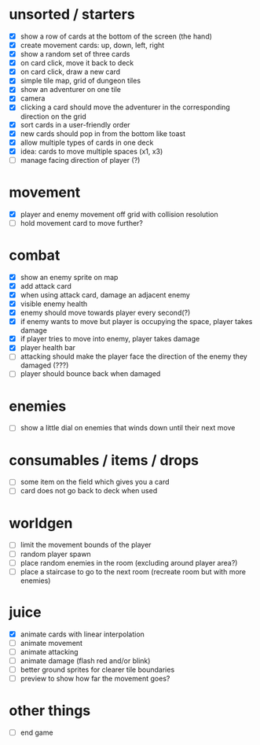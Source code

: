 # unsorted / starters

- [x] show a row of cards at the bottom of the screen (the hand)
- [x] create movement cards: up, down, left, right
- [x] show a random set of three cards
- [x] on card click, move it back to deck
- [x] on card click, draw a new card
- [x] simple tile map, grid of dungeon tiles
- [x] show an adventurer on one tile
- [x] camera
- [x] clicking a card should move the adventurer in the corresponding direction on the grid
- [x] sort cards in a user-friendly order
- [x] new cards should pop in from the bottom like toast
- [x] allow multiple types of cards in one deck
- [x] idea: cards to move multiple spaces (x1, x3)
- [ ] manage facing direction of player (?)

# movement

- [x] player and enemy movement off grid with collision resolution
- [ ] hold movement card to move further?

# combat

- [x] show an enemy sprite on map
- [x] add attack card
- [x] when using attack card, damage an adjacent enemy
- [x] visible enemy health
- [x] enemy should move towards player every second(?)
- [x] if enemy wants to move but player is occupying the space, player takes damage
- [x] if player tries to move into enemy, player takes damage
- [x] player health bar
- [ ] attacking should make the player face the direction of the enemy they damaged (???)
- [ ] player should bounce back when damaged

# enemies

- [ ] show a little dial on enemies that winds down until their next move

# consumables / items / drops

- [ ] some item on the field which gives you a card
- [ ] card does not go back to deck when used

# worldgen

- [ ] limit the movement bounds of the player
- [ ] random player spawn
- [ ] place random enemies in the room (excluding around player area?)
- [ ] place a staircase to go to the next room (recreate room but with more enemies)

# juice

- [x] animate cards with linear interpolation
- [ ] animate movement
- [ ] animate attacking
- [ ] animate damage (flash red and/or blink)
- [ ] better ground sprites for clearer tile boundaries
- [ ] preview to show how far the movement goes?

# other things

- [ ] end game
